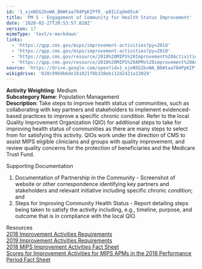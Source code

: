 ```yaml
---
id: '1_xjeN5G2bvWA_B6Wtaa704PpKIPfR_-p8ILCqdm05sA'
title: 'PM 5 - Engagement of Community for Health Status Improvement'
date: '2020-02-27T20:53:57.020Z'
version: 17
mimeType: 'text/x-markdown'
links:
  - 'https://qpp.cms.gov/mips/improvement-activities?py=2018'
  - 'https://qpp.cms.gov/mips/improvement-activities?py=2019'
  - 'https://qpp.cms.gov/resource/2018%20MIPS%20Improvement%20Activities%20Fact%20Sheet'
  - 'https://qpp.cms.gov/resource/2018%20MIPS%20APMs%20improvement%20Activities%20scores%20fact%20sheet'
source: 'https://drive.google.com/open?id=1_xjeN5G2bvWA_B6Wtaa704PpKIPfR_-p8ILCqdm05sA'
wikigdrive: '028c9969b6de1b1821f0b338eb112d2421a13029'
---
```





**Activity Weighting**: Medium  
**Subcategory Name**: Population Management  
**Description**: Take steps to improve health status of communities, such as collaborating with key partners and stakeholders to implement evidenced-based practices to improve a specific chronic condition. Refer to the local Quality Improvement Organization (QIO) for additional steps to take for improving health status of communities as there are many steps to select from for satisfying this activity. QIOs work under the direction of CMS to assist MIPS eligible clinicians and groups with quality improvement, and review quality concerns for the protection of beneficiaries and the Medicare Trust Fund.




Supporting Documentation

1. Documentation of Partnership in the Community - Screenshot of website or other correspondence identifying key partners and stakeholders and relevant initiative including specific chronic condition; and
2. Steps for Improving Community Health Status - Report detailing steps being taken to satisfy the activity including, e.g., timeline, purpose, and outcome that is in compliance with the local QIO.





Resources  
[2018 Improvement Activities Requirements](https://qpp.cms.gov/mips/improvement-activities?py=2018)  
[2019 Improvement Activities Requirements](https://qpp.cms.gov/mips/improvement-activities?py=2019)  
[2018 MIPS Improvement Activities Fact Sheet](https://qpp.cms.gov/resource/2018%20MIPS%20Improvement%20Activities%20Fact%20Sheet)  
[Scores for Improvement Activities for MIPS APMs in the 2018 Performance Period Fact Sheet](https://qpp.cms.gov/resource/2018%20MIPS%20APMs%20improvement%20Activities%20scores%20fact%20sheet)
